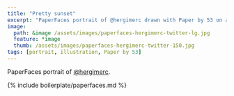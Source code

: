 ```yaml
---
title: "Pretty sunset"
excerpt: "PaperFaces portrait of @hergimerc drawn with Paper by 53 on an iPad."
image: 
  path: &image /assets/images/paperfaces-hergimerc-twitter-lg.jpg 
  feature: *image
  thumb: /assets/images/paperfaces-hergimerc-twitter-150.jpg
tags: [portrait, illustration, Paper by 53]
---
```


PaperFaces portrait of [@hergimerc](http://twitter.com/hergimerc).

{% include boilerplate/paperfaces.md %}